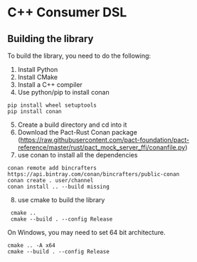 # C++ Consumer DSL

## Building the library

To build the library, you need to do the following:

1. Install Python
2. Install CMake
3. Install a C++ compiler
4. Use python/pip to install conan

```
pip install wheel setuptools
pip install conan
```

5. Create a build directory and cd into it
6. Download the Pact-Rust Conan package (https://raw.githubusercontent.com/pact-foundation/pact-reference/master/rust/pact_mock_server_ffi/conanfile.py)
7. use conan to install all the dependencies

```
conan remote add bincrafters https://api.bintray.com/conan/bincrafters/public-conan
conan create . user/channel 
conan install .. --build missing
```

8. use cmake to build the library

```
 cmake ..
 cmake --build . --config Release
```

On Windows, you may need to set 64 bit architecture.

```
cmake .. -A x64
cmake --build . --config Release
```
